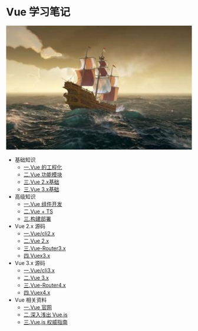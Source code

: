# Vue 学习笔记

![一.Vue 的工程化](./src/.vuepress/public/home.png)

- 基础知识
  - [一.Vue 的工程化](https://zhoubichuan.github.io/web-vue/base/engine/1.index.html)
  - [二.Vue 功能模块](https://zhoubichuan.github.io/web-vue/base/project/1.index.html)
  - [三.Vue 2.x基础](https://zhoubichuan.github.io/web-vue/base/vue3/1.index.html)
  - [三.Vue 3.x基础](https://zhoubichuan.github.io/web-vue/base/vue3/1.index.html)
- 高级知识
  - [一.Vue 组件开发](https://zhoubichuan.github.io/web-vue/senior/component/1.index.html)
  - [二.Vue + TS](https://zhoubichuan.github.io/web-vue/senior/ts/1.index.html)
  - [三.构建部署](https://zhoubichuan.github.io/web-vue/senior/npm/1.index.html)
- Vue 2.x 源码
  - [一.Vue/cli2.x](https://zhoubichuan.github.io/web-vue/source/vue-cli/1.index.html)
  - [二.Vue 2.x](https://zhoubichuan.github.io/web-vue/source/vue2.x/1.index.html)
  - [三.Vue-Router3.x](https://zhoubichuan.github.io/web-vue/source/vue-router/1.index.html)
  - [四.Vuex3.x](https://zhoubichuan.github.io/web-vue/source/vuex/1.index.html)
- Vue 3.x 源码
  - [一.Vue/cli3.x](https://zhoubichuan.github.io/web-vue/source/vue-cli3/1.index.html)
  - [二.Vue 3.x](https://zhoubichuan.github.io/web-vue/source/vue3.x/1.index.html)
  - [三.Vue-Router4.x](https://zhoubichuan.github.io/web-vue/source/vue-router3/1.index.html)
  - [四.Vuex4.x](https://zhoubichuan.github.io/web-vue/source/vuex3/1.index.html)
- Vue 相关资料
  - [一.Vue 官网](https://zhoubichuan.github.io/web-vue/source/vue2/inde.html)
  - [二.深入浅出 Vue.js](https://zhoubichuan.github.io/web-vue/source/vue2/inde.html)
  - [三.Vue.js 权威指南](https://zhoubichuan.github.io/web-vue/source/vue2/inde.html)
